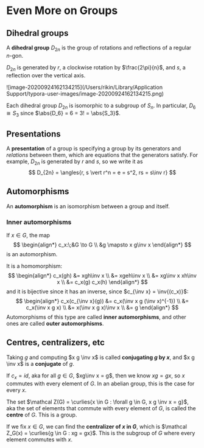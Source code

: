 # Even More on Groups

$$
\newcommand{\ds}{\displaystyle}
\newcommand{\curlies}[1]{\left\lbrace #1 \right\rbrace}
\newcommand{\abs}[1]{\left\lvert #1 \right\rvert}
\newcommand{\angles}[1]{\left\langle #1 \right\rangle}
\newcommand{\inv}[1]{#1^{-1}}
$$

## Dihedral groups

A **dihedral group** $D_{2n}$ is the group of rotations and reflections of a regular $n$-gon.

$D_{2n}$ is generated by $r$, a clockwise rotation by $\frac{2\pi}{n}$, and $s$, a reflection over the vertical axis.

![image-20200924162134215](/Users/rikin/Library/Application Support/typora-user-images/image-20200924162134215.png)

Each dihedral group $D_{2n}$ is isomorphic to a subgroup of $S_n$. In particular, $D_6 \cong S_3$ since $\abs{D_6} = 6 = 3! = \abs{S_3}$.

## Presentations

A **presentation** of a group is specifying a group by its generators and *relations* between them, which are equations that the generators satisfy. For example, $D_{2n}$ is generated by $r$ and $s$, so we write it as
$$
D_{2n} = \angles{r, s \vert r^n = e = s^2, rs = s\inv r}
$$

## Automorphisms

An **automorphism** is an isomorphism between a group and itself.

### Inner automorphisms

If $x \in G$, the map
$$
\begin{align*}
c_x:\;&G \to G \\
&g \mapsto x g\inv x
\end{align*}
$$
is an automorphism.

It is a homomorphism:
$$
\begin{align*}
c_x(gh) &= xgh\inv x \\
&= xgeh\inv x \\
&= xg\inv x xh\inv x \\
&= c_x(g) c_x(h)
\end{align*}
$$
and it is bijective since it has an inverse, since $c_{\inv x} = \inv{(c_x)}$:
$$
\begin{align*}
c_x(c_{\inv x}(g)) &= c_x(\inv x g (\inv x)^{-1}) \\
&= c_x(\inv x g x) \\
&= x(\inv x g x)\inv x \\
&= g
\end{align*}
$$
Automorphisms of this type are called **inner automorphisms**, and other ones are called **outer automorphisms**.

## Centres, centralizers, etc

Taking $g$ and computing $x g \inv x$ is called **conjugating $g$ by $x$**, and $x g \inv x$ is a **conjugate** of $g$.

If $c_x = id$, aka for all $g \in G$, $xg\inv x = g$, then we know $xg = gx$, so $x$ commutes with every element of $G$. In an abelian group, this is the case for every $x$.

The set $\mathcal Z(G) = \curlies{x \in G : \forall g \in G, x g \inv x = g}$, aka the set of elements that commute with every element of $G$, is called the **centre** of $G$. This is a group.

If we fix $x \in G$, we can find the **centralizer of $x$ in $G$**, which is $\mathcal Z_G(x) = \curlies{g \in G : xg = gx}$. This is the subgroup of $G$ where every element commutes with $x$. 